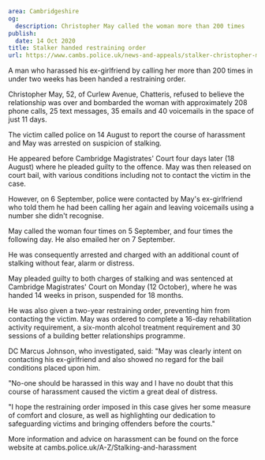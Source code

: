 ```yaml
area: Cambridgeshire
og:
  description: Christopher May called the woman more than 200 times
publish:
  date: 14 Oct 2020
title: Stalker handed restraining order
url: https://www.cambs.police.uk/news-and-appeals/stalker-christopher-may-sentencing
```

A man who harassed his ex-girlfriend by calling her more than 200 times in under two weeks has been handed a restraining order.

Christopher May, 52, of Curlew Avenue, Chatteris, refused to believe the relationship was over and bombarded the woman with approximately 208 phone calls, 25 text messages, 35 emails and 40 voicemails in the space of just 11 days.

The victim called police on 14 August to report the course of harassment and May was arrested on suspicion of stalking.

He appeared before Cambridge Magistrates' Court four days later (18 August) where he pleaded guilty to the offence. May was then released on court bail, with various conditions including not to contact the victim in the case.

However, on 6 September, police were contacted by May's ex-girlfriend who told them he had been calling her again and leaving voicemails using a number she didn't recognise.

May called the woman four times on 5 September, and four times the following day. He also emailed her on 7 September.

He was consequently arrested and charged with an additional count of stalking without fear, alarm or distress.

May pleaded guilty to both charges of stalking and was sentenced at Cambridge Magistrates' Court on Monday (12 October), where he was handed 14 weeks in prison, suspended for 18 months.

He was also given a two-year restraining order, preventing him from contacting the victim. May was ordered to complete a 16-day rehabilitation activity requirement, a six-month alcohol treatment requirement and 30 sessions of a building better relationships programme.

DC Marcus Johnson, who investigated, said: "May was clearly intent on contacting his ex-girlfriend and also showed no regard for the bail conditions placed upon him.

"No-one should be harassed in this way and I have no doubt that this course of harassment caused the victim a great deal of distress.

"I hope the restraining order imposed in this case gives her some measure of comfort and closure, as well as highlighting our dedication to safeguarding victims and bringing offenders before the courts."

More information and advice on harassment can be found on the force website at cambs.police.uk/A-Z/Stalking-and-harassment
